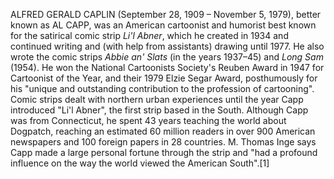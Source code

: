ALFRED GERALD CAPLIN (September 28, 1909 – November 5, 1979), better known as AL CAPP, was an American cartoonist and humorist best known for the satirical comic strip _Li'l Abner_, which he created in 1934 and continued writing and (with help from assistants) drawing until 1977. He also wrote the comic strips _Abbie an' Slats_ (in the years 1937–45) and _Long Sam_ (1954). He won the National Cartoonists Society's Reuben Award in 1947 for Cartoonist of the Year, and their 1979 Elzie Segar Award, posthumously for his "unique and outstanding contribution to the profession of cartooning". Comic strips dealt with northern urban experiences until the year Capp introduced "Li'l Abner", the first strip based in the South. Although Capp was from Connecticut, he spent 43 years teaching the world about Dogpatch, reaching an estimated 60 million readers in over 900 American newspapers and 100 foreign papers in 28 countries. M. Thomas Inge says Capp made a large personal fortune through the strip and "had a profound influence on the way the world viewed the American South".[1]
